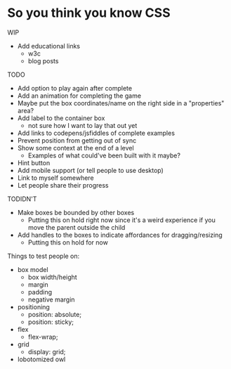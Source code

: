 # So you think you know CSS

WIP

- Add educational links
  - w3c
  - blog posts

TODO

- Add option to play again after complete
- Add an animation for completing the game
- Maybe put the box coordinates/name on the right side in a "properties" area?
- Add label to the container box
  - not sure how I want to lay that out yet
- Add links to codepens/jsfiddles of complete examples
- Prevent position from getting out of sync
- Show some context at the end of a level
  - Examples of what could've been built with it maybe?
- Hint button
- Add mobile support (or tell people to use desktop)
- Link to myself somewhere
- Let people share their progress

TODIDN'T

- Make boxes be bounded by other boxes
  - Putting this on hold right now since it's a weird experience if you move the parent outside the child
- Add handles to the boxes to indicate affordances for dragging/resizing
  - Putting this on hold for now

Things to test people on:

- box model
  - box width/height
  - margin
  - padding
  - negative margin
- positioning
  - position: absolute;
  - position: sticky;
- flex
  - flex-wrap;
- grid
  - display: grid;
- lobotomized owl
